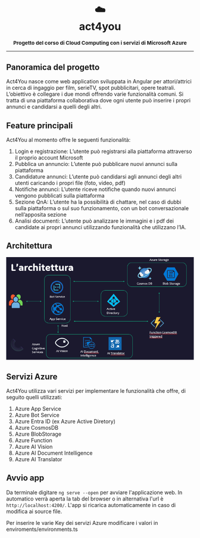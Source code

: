 <div align="center">
  <h1>
    <br/>
    ☁️
    <br />
    act4you
    <br />
  </h1>
  <sup>
    <h3>
    Progetto del corso di Cloud Computing con i servizi di Microsoft Azure
    </h3>
    </em>
</sup>
</div>

---

## Panoramica del progetto
Act4You nasce come web application sviluppata in Angular per attori/attrici in cerca di ingaggio per film, serieTV, spot pubblicitari, opere teatrali. L’obiettivo è collegare i due mondi offrendo varie funzionalità comuni.
Si tratta di una piattaforma collaborativa dove ogni utente può inserire i propri annunci e candidarsi a quelli degli altri.

## Feature principali
Act4You al momento offre le seguenti funzionalità:
1. Login e registrazione:
L’utente può registrarsi alla piattaforma attraverso il proprio account Microsoft
2. Pubblica un annuncio:
L’utente può pubblicare nuovi annunci sulla piattaforma
3. Candidature annunci:
L’utente può candidarsi agli annunci degli altri utenti caricando i propri file (foto, video, pdf)
4. Notifiche annunci:
L’utente riceve notifiche quando nuovi annunci vengono pubblicati sulla piattaforma
5. Sezione QnA:
L’utente ha la possibilità di chattare,  nel caso di dubbi sulla piattaforma o sul suo funzionamento,  con un bot conversazionale nell’apposita sezione
6. Analisi documenti:
L’utente può analizzare le immagini e i pdf dei candidate ai propri annunci utilizzando funzionalità che utilizzano l’IA.

## Architettura
![arch_prog](assets/arch-prog.png)

## Servizi Azure
Act4You utilizza vari servizi per implementare le funzionalità che offre, di seguito quelli utilizzati:
1. Azure App Service
2. Azure Bot Service
3. Azure Entra ID (ex Azure Active Diretory)
4. Azure CosmosDB
5. Azure BlobStorage
6. Azure Function
7. Azure AI Vision
8. Azure AI Document Intelligence
9. Azure AI Translator

## Avvio app

Da terminale digitare `ng serve --open` per avviare l'applicazione web. In automatico verrà aperta la tab del browser o in alternativa l'url è `http://localhost:4200/`. L'app si ricarica automaticamente in caso di modifica ai source file.

Per inserire le varie Key dei servizi Azure modificare i valori in enviroments/environments.ts
